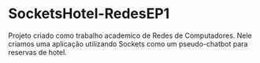 # SocketsHotel-RedesEP1
Projeto criado como trabalho academico de Redes de Computadores. Nele criamos uma aplicação utilizando Sockets como um pseudo-chatbot para reservas de hotel.

